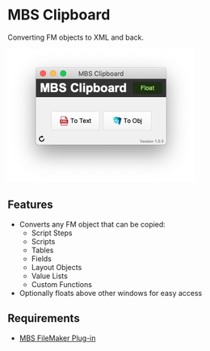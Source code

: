 # MBS Clipboard

Converting FM objects to XML and back.

![MBS_Clipboard_Image](assets/MBS_Clipboard_Image.png)

## Features

- Converts any FM object that can be copied:
  - Script Steps
  - Scripts
  - Tables
  - Fields
  - Layout Objects
  - Value Lists
  - Custom Functions
- Optionally floats above other windows for easy access

## Requirements

- [MBS FileMaker Plug-in](https://www.monkeybreadsoftware.de/filemaker/)
